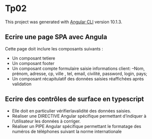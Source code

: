 # Tp02

This project was generated with [Angular CLI](https://github.com/angular/angular-cli) version 10.1.3.

## Ecrire une page SPA avec Angula
Cette page doit inclure les composants suivants : 
  - Un composant tetiere 
  - Un composant footer
  - Un composant compte formulaire saisie informations client: –Nom, prénom, adresse, cp, ville , tel, email, civilité, password, login, pays; 
  - Un composant récapitulatif des données saisies réaffichées après validation

## Ecrire des contrôles de surface en typescript
  - Elle doit en particulier vérifierlavalidité des données saisies.
  - Réaliser une DIRECTIVE Angular spécifique permettant d’indiquer à l’utilisateur les données à corriger.
  - Réaliser un PIPE Angular spécifique permettant le formatage des numéros de téléphones suivant la norme internationale
